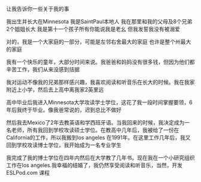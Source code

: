 让我告诉你一些关于我的事

我出生并长大在Minnesota
我是SaintPaul本地人
我在那里和我的父母及8个兄弟2个姐姐长大
我是第十一个孩子所有你能说我是老幺
但我发誓我没有被溺爱

对的，我是一个大家庭的一部分，可能是左邻右舍最大的家庭
也许是整个州最大的家庭

我有一个快乐的童年，大部分时间来说。我爸爸和妈妈没有很多钱，但因为他们都辛苦工作，我们从来没感到拮据

我对运动不像我的兄弟那样感兴趣，我喜欢阅读和听音乐在长大的时候。我在我家附近上小学，然后去上高中离我家2英里远

高中毕业后我进入Minnesota大学攻读学士学位，这花了我一段时间掌握要领，6年后我终于毕业。像我爸常说的，迟到总比不做好

然后我去Mexico了2年去教英语和学西班牙语。当我回来的时候，我决定成为一名老师，所有我回到学校攻读硕士学位。在教高中几年后，我被给了一份在California的工作，所以我搬到los angeles 在1991年。在这里工作几年后，我又回到学校攻读博士学位，我开始成为一名专业学生

我完成了我的博士学位在四年内然后在大学教了几年书。现在我在一个小研究组织工作在los angeles.我幸福的结婚了，我仍然享受阅读和听音乐，当然，开发ESLPod.com 课程